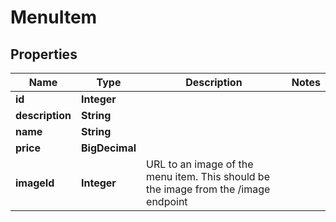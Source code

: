 

# MenuItem


## Properties

Name | Type | Description | Notes
------------ | ------------- | ------------- | -------------
**id** | **Integer** |  | 
**description** | **String** |  | 
**name** | **String** |  | 
**price** | **BigDecimal** |  | 
**imageId** | **Integer** | URL to an image of the menu item.  This should be the image from the /image endpoint  | 



